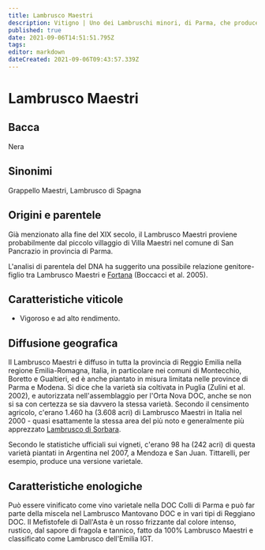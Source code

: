 ```yaml
---
title: Lambrusco Maestri
description: Vitigno | Uno dei Lambruschi minori, di Parma, che produce vini piuttosto rustici.
published: true
date: 2021-09-06T14:51:51.795Z
tags: 
editor: markdown
dateCreated: 2021-09-06T09:43:57.339Z
---
```


# Lambrusco Maestri

## Bacca
Nera
## Sinonimi
Grappello Maestri, Lambrusco di Spagna

## Origini e parentele
Già menzionato alla fine del XIX secolo, il Lambrusco Maestri proviene probabilmente dal piccolo villaggio di Villa Maestri nel comune di San Pancrazio in provincia di Parma.

L'analisi di parentela del DNA ha suggerito una possibile relazione genitore-figlio tra Lambrusco Maestri e [Fortana](/vitigni/fortana) (Boccacci et al. 2005).
 

## Caratteristiche viticole
- Vigoroso e ad alto rendimento.

## Diffusione geografica
Il Lambrusco Maestri è diffuso in tutta la provincia di Reggio Emilia nella regione Emilia-Romagna, Italia, in particolare nei comuni di Montecchio, Boretto e Gualtieri, ed è anche piantato in misura limitata nelle province di Parma e Modena. Si dice che la varietà sia coltivata in Puglia (Zulini et al. 2002), e autorizzata nell'assemblaggio per l'Orta Nova DOC, anche se non si sa con certezza se sia davvero la stessa varietà. Secondo il censimento agricolo, c'erano 1.460 ha (3.608 acri) di Lambrusco Maestri in Italia nel 2000 - quasi esattamente la stessa area del più noto e generalmente più apprezzato [Lambrusco di Sorbara](/vitigni/lambrusco-di-sorbara).

Secondo le statistiche ufficiali sui vigneti, c'erano 98 ha (242 acri) di questa varietà piantati in Argentina nel 2007, a Mendoza e San Juan. Tittarelli, per esempio, produce una versione varietale.

## Caratteristiche enologiche
Può essere vinificato come vino varietale nella DOC Colli di Parma e può far parte della miscela nel Lambrusco Mantovano DOC e in vari tipi di Reggiano DOC. Il Mefistofele di Dall'Asta è un rosso frizzante dal colore intenso, rustico, dal sapore di fragola e tannico, fatto da 100% Lambrusco Maestri e classificato come Lambrusco dell'Emilia IGT.